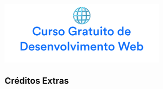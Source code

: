 <div align="center">
<img  src="../images/header.png" alt="Curso Gratuito Web Dev Awari" />
</div>

# Créditos Extras